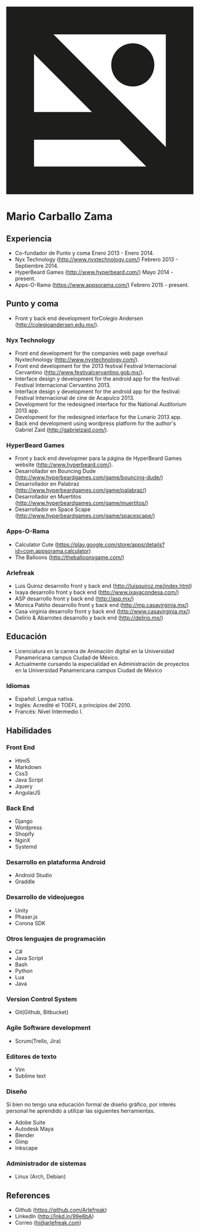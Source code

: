 ![Logo](./Logo.png)
# Mario Carballo Zama

## Experiencia
- Co-fundador de Punto y coma Enero 2013 - Enero 2014.
- Nyx Technology (http://www.nyxtechnology.com/) Febrero 2013 - Septiembre 2014.
- HyperBeard Games (http://www.hyperbeard.com/) Mayo 2014  - present.
- Apps-O-Rama (https://www.appsorama.com/) Febrero 2015 - present.
## Punto y coma 
- Front y back end development forColegio Andersen (http://colegioandersen.edu.mx/).

### Nyx Technology

- Front end development for the companies web page overhaul Nyxtechnology (http://www.nyxtechnology.com/).
- Front end development for the 2013 festival Festival Internacional Cervantino (http://www.festivalcervantino.gob.mx/).
- Interface design y development for the android app for the festival: Festival Internacional Cervantino 2013.
- Interface design y development for the android app for the festival: Festival Internacional de cine de Acapulco 2013.
- Development for the redesigned interface for the National Auditorium 2013 app.
- Development for the redesigned interface for the Lunario 2013 app.
- Back end development using wordpress platform for the author's Gabriel Zaid (http://gabrielzaid.com/).

### HyperBeard Games
- Front y back end developmer para la página de HyperBeard Games website (http://www.hyperbeard.com/).
- Desarrollador en Bouncing Dude (http://www.hyperbeardgames.com/game/bouncing-dude/)
- Desarrollador en Palabraz (http://www.hyperbeardgames.com/game/palabraz/)
- Desarrollador en Muertitos (http://www.hyperbeardgames.com/game/muertitos/)
- Desarrollador en Space Scape (http://www.hyperbeardgames.com/game/spacescape/)

### Apps-O-Rama
- Calculator Cute (https://play.google.com/store/apps/details?id=com.appsorama.calculator)
- The Balloons (http://theballoonsgame.com/)

### Arlefreak
- Luis Quiroz desarrollo front y back end (http://luisquiroz.me/index.html)
- Ixaya desarrollo front y back end (http://www.ixayacondesa.com/)
- ASP desarrollo front y back end (http://asp.mx/)
- Monica Patiño desarrollo front y back end (http://mp.casavirginia.mx/)
- Casa virginia desarrollo front y back end (http://www.casavirginia.mx/)
- Delirio & Abarrotes desarrollo y back end (http://delirio.mx/)

## Educación
- Licenciatura en la carrera de Animación digital en la Universidad Panamericana campus Ciudad de México.
- Actualmente cursando la especialidad en Administración de proyectos en la Universidad Panamericana campus Ciudad de México

### Idiomas
- Español: Lengua nativa.
- Inglés: Acredité el TOEFL a principios del 2010.
- Francés: Nivel Intermedio I.

## Habilidades

### Front End
- Html5
- Markdown
- Css3 
- Java Script
- Jquery
- AngularJS

### Back End
- Django
- Wordpress
- Shopify
- NginX
- Systemd

### Desarrollo en plataforma Android
- Android Studio 
- Graddle

### Desarrollo de videojuegos
- Unity 
- Phaser.js
- Corona SDK

### Otros lenguajes de programación
- C#
- Java Script
- Bash
- Python
- Lua
- Java

### Version Control System
- Git(Github, Bitbucket)

### Agile Software development
- Scrum(Trello, Jira)

### Editores de texto
- Vim
- Sublime text

### Diseño
Si bien no tengo una educación formal de diseño gráfico, por interés personal he aprendido a utilizar las siguientes herramientas.

- Adobe Suite
- Autodesk Maya
- Blender
- Gimp
- Inkscape

### Administrador de sistemas
- Linux (Arch, Debian)

## References
- Github (https://github.com/Arlefreak)
- Linkedln (http://lnkd.in/99e6bA)
- Correo (hi@arlefreak.com)
